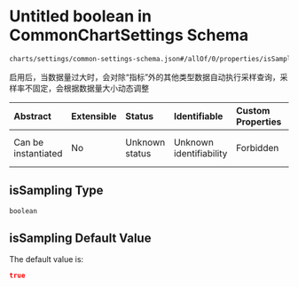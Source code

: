 # Untitled boolean in CommonChartSettings Schema

```txt
charts/settings/common-settings-schema.json#/allOf/0/properties/isSampling
```

启用后，当数据量过大时，会对除“指标”外的其他类型数据自动执行采样查询，采样率不固定，会根据数据量大小动态调整

| Abstract            | Extensible | Status         | Identifiable            | Custom Properties | Additional Properties | Access Restrictions | Defined In                                                                                                 |
| :------------------ | :--------- | :------------- | :---------------------- | :---------------- | :-------------------- | :------------------ | :--------------------------------------------------------------------------------------------------------- |
| Can be instantiated | No         | Unknown status | Unknown identifiability | Forbidden         | Allowed               | none                | [common-settings-schema.json\*](../out/charts/settings/common-settings-schema.json "open original schema") |

## isSampling Type

`boolean`

## isSampling Default Value

The default value is:

```json
true
```
